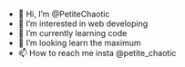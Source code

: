 - 👋 Hi, I’m @PetiteChaotic
- 👀 I’m interested in web developing
- 🌱 I’m currently learning code
- 💞️ I’m looking learn the maximum
- 📫 How to reach me insta @petite_chaotic

<!---
PetiteChaotic/PetiteChaotic is a ✨ special ✨ repository because its `README.md` (this file) appears on your GitHub profile.
You can click the Preview link to take a look at your changes.
--->
